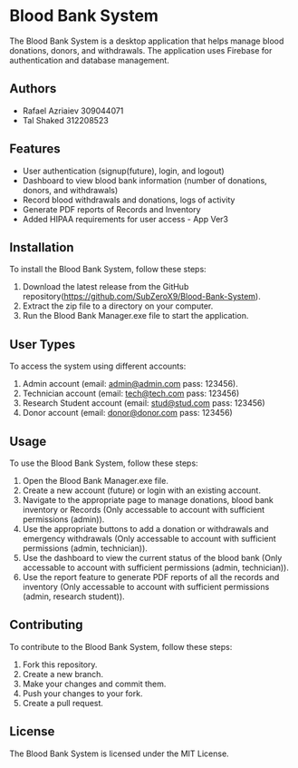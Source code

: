 # Blood Bank System

The Blood Bank System is a desktop application that helps manage blood donations, donors, and withdrawals. The application uses Firebase for authentication and database management.

## Authors

- Rafael Azriaiev 309044071
- Tal Shaked 312208523

## Features

- User authentication (signup(future), login, and logout)
- Dashboard to view blood bank information (number of donations, donors, and withdrawals)
- Record blood withdrawals and donations, logs of activity
- Generate PDF reports of Records and Inventory
- Added HIPAA requirements for user access - App Ver3

## Installation

To install the Blood Bank System, follow these steps:

1. Download the latest release from the GitHub repository(https://github.com/SubZeroX9/Blood-Bank-System).
2. Extract the zip file to a directory on your computer.
3. Run the Blood Bank Manager.exe file to start the application.

## User Types

To access the system using different accounts:

1. Admin account (email: admin@admin.com pass: 123456).
2. Technician account (email: tech@tech.com pass: 123456)
3. Research Student account (email: stud@stud.com pass: 123456)
4. Donor account (email: donor@donor.com pass: 123456)


## Usage

To use the Blood Bank System, follow these steps:

1. Open the Blood Bank Manager.exe file.
2. Create a new account (future) or login with an existing account.
3. Navigate to the appropriate page to manage donations, blood bank inventory or Records (Only accessable to account with sufficient permissions (admin)).
4. Use the appropriate buttons to add a donation or withdrawals and emergency withdrawals (Only accessable to account with sufficient permissions (admin, technician)).
5. Use the dashboard to view the current status of the blood bank (Only accessable to account with sufficient permissions (admin, technician)).
6. Use the report feature to generate PDF reports of all the records and inventory (Only accessable to account with sufficient permissions (admin, research student)).

## Contributing

To contribute to the Blood Bank System, follow these steps:

1. Fork this repository.
2. Create a new branch.
3. Make your changes and commit them.
4. Push your changes to your fork.
5. Create a pull request.

## License

The Blood Bank System is licensed under the MIT License.
